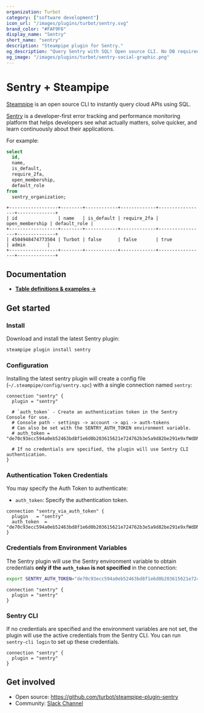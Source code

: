 ```yaml
---
organization: Turbot
category: ["software development"]
icon_url: "/images/plugins/turbot/sentry.svg"
brand_color: "#FAF9F6"
display_name: "Sentry"
short_name: "sentry"
description: "Steampipe plugin for Sentry."
og_description: "Query Sentry with SQL! Open source CLI. No DB required."
og_image: "/images/plugins/turbot/sentry-social-graphic.png"
---
```


# Sentry + Steampipe

[Steampipe](https://steampipe.io) is an open source CLI to instantly query cloud APIs using SQL.

[Sentry](https://sentry.io) is a developer-first error tracking and performance monitoring platform that helps developers see what actually matters, solve quicker, and learn continuously about their applications.

For example:

```sql
select
  id,
  name,
  is_default,
  require_2fa,
  open_membership,
  default_role
from
  sentry_organization;
```

```
+------------------+--------+------------+-------------+-----------------+--------------+
| id               | name   | is_default | require_2fa | open_membership | default_role |
+------------------+--------+------------+-------------+-----------------+--------------+
| 4504948474773504 | Turbot | false      | false       | true            | admin        |
+------------------+--------+------------+-------------+-----------------+--------------+
```

## Documentation

- **[Table definitions & examples →](/plugins/turbot/sentry/tables)**

## Get started

### Install

Download and install the latest Sentry plugin:

```bash
steampipe plugin install sentry
```

### Configuration

Installing the latest sentry plugin will create a config file (`~/.steampipe/config/sentry.spc`) with a single connection named `sentry`:

```hcl
connection "sentry" {
  plugin = "sentry"

  # `auth_token` - Create an authentication token in the Sentry Console for use.
  # Console path - settings -> account -> api -> auth-tokens
  # Can also be set with the SENTRY_AUTH_TOKEN environment variable.
  # auth_token = "de70c93ecc594a0eb52463bd8f1e6d0b203615621e724762b3e5a9d82be291e9xfWdDNqwZPngS"

  # If no credentials are specified, the plugin will use Sentry CLI authentication.
}
```

### Authentication Token Credentials

You may specify the Auth Token to authenticate:

- `auth_token`: Specify the authentication token.

```hcl
connection "sentry_via_auth_token" {
  plugin   = "sentry"
  auth_token  = "de70c93ecc594a0eb52463bd8f1e6d0b203615621e724762b3e5a9d82be291e9xfWdDNqwZPngS"
}
```

### Credentials from Environment Variables

The Sentry plugin will use the Sentry environment variable to obtain credentials **only if the `auth_token` is not specified** in the connection:

```sh
export SENTRY_AUTH_TOKEN="de70c93ecc594a0eb52463bd8f1e6d0b203615621e724762b3e5a9d82be291e9xfWdDNqwZPngS"
```

```hcl
connection "sentry" {
  plugin = "sentry"
}
```

### Sentry CLI

If no credentials are specified and the environment variables are not set, the plugin will use the active credentials from the Sentry CLI. You can run `sentry-cli login` to set up these credentials.

```hcl
connection "sentry" {
  plugin = "sentry"
}
```

## Get involved

- Open source: https://github.com/turbot/steampipe-plugin-sentry
- Community: [Slack Channel](https://steampipe.io/community/join)
